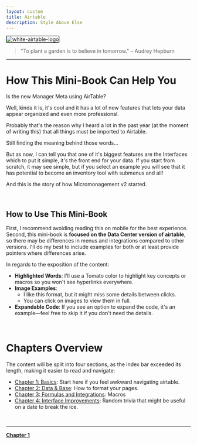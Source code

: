 ```yaml
---
layout: custom
title: Airtable
description: Style Above Else
---
```


<img class="myImg" src="../images/headers/white-airtable-logo.png" alt="white-airtable-logo" style="border: 1px solid #000; border-radius: 1px; padding: 0px; cursor: pointer;">

>"To plant a garden is to believe in tomorrow." – Audrey Hepburn

---

# How This Mini-Book Can Help You

Is the new Manager Meta using AirTable?

Well, kinda it is, it's cool and it has a lot of new features that lets your data appear organized and even more professional.

Probably that's the reason why I heard a lot in the past year (at the moment of writing this) that all things must be imported to Airtable.

Still finding the meaning behind those words...

But as now, I can tell you that one of it's biggest features are the <span class="highlight">Interfaces</span> which to put it simple, it's the front end for your data. If you start from scratch, it may see simple, but if you select an example you will see that it has potential to become an inventory tool with submenus and all!

And this is the story of how Micromonagement v2 started.

<br>

## How to Use This Mini-Book

First, I recommend avoiding reading this on mobile for the best experience. Second, this mini-book is **focused on the Data Center version of airtable**, so there may be differences in menus and integrations compared to other versions. I'll do my best to include examples for both or at least provide pointers where differences arise.

In regards to the exposition of the content:

- **Highlighted Words**: I'll use a Tomato color to highlight key concepts or macros so you won't see hyperlinks everywhere.
- **Image Examples**:
  - I like this format, but it might miss some details between clicks.
  - You can click on images to view them in full.
- **Expandable Code**: If you see an option to expand the code, it's an example—feel free to skip it if you don't need the details.

<br>

# Chapters Overview

The content will be split into four sections, as the index bar exceeded its length, making it easier to read and navigate:

- [Chapter 1: Basics](/pages/airtable-chapter-1): Start here if you feel awkward navigating airtable.
- [Chapter 2: Data & Base](/pages/airtable-chapter-2): How to format your pages.
- [Chapter 3: Formulas and Integrations](/pages/airtable-chapter-3): Macros
- [Chapter 4: Interface Improvements](/pages/airtable-chapter-4): Random trivia that might be useful on a date to break the ice.

<br>

---

<div class="ds-button-container">
  <a href="/pages/airtable-chapter-1" class="custom-button left"><strong>Chapter 1</strong></a>
</div>
